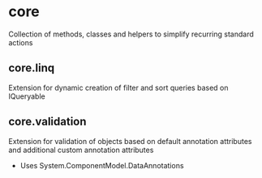 # core
Collection of methods, classes and helpers to simplify recurring standard actions

## core.linq
Extension for dynamic creation of filter and sort queries based on IQueryable

## core.validation
Extension for validation of objects based on default annotation attributes and additional custom annotation attributes

* Uses System.ComponentModel.DataAnnotations